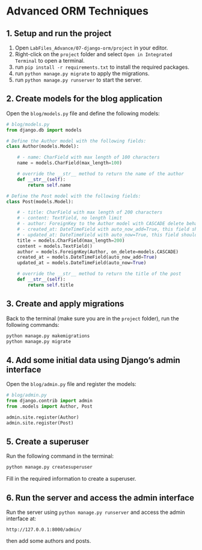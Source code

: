 
# Advanced ORM Techniques

## 1. Setup and run the project

1. Open `LabFiles_Advance/07-django-orm/project` in your editor.
2. Right-click on the `project` folder and select `Open in Integrated Terminal` to open a terminal.
3. run `pip install -r requirements.txt` to install the required packages.
4. run `python manage.py migrate` to apply the migrations.
5. run `python manage.py runserver` to start the server.

## 2. Create models for the blog application

Open the `blog/models.py` file and define the following models:

```python
# blog/models.py
from django.db import models

# Define the Author model with the following fields:
class Author(models.Model):

    # - name: CharField with max length of 100 characters
    name = models.CharField(max_length=100)

    # override the __str__ method to return the name of the author
    def __str__(self):
        return self.name

# Define the Post model with the following fields:
class Post(models.Model):

    # - title: CharField with max length of 200 characters
    # - content: TextField, no length limit
    # - author: ForeignKey to the Author model with CASCADE delete behavior
    # - created_at: DateTimeField with auto_now_add=True, this field should be set when the record is created
    # - updated_at: DateTimeField with auto_now=True, this field should be updated every time the record is updated
    title = models.CharField(max_length=200)
    content = models.TextField()
    author = models.ForeignKey(Author, on_delete=models.CASCADE)
    created_at = models.DateTimeField(auto_now_add=True)
    updated_at = models.DateTimeField(auto_now=True)

    # override the __str__ method to return the title of the post
    def __str__(self):
        return self.title
```

## 3. Create and apply migrations

Back to the terminal (make sure you are in the `project` folder), run the following commands:

```bash
python manage.py makemigrations
python manage.py migrate
```

## 4.  Add some initial data using Django’s admin interface

Open the `blog/admin.py` file and register the models:

```python
# blog/admin.py
from django.contrib import admin
from .models import Author, Post

admin.site.register(Author)
admin.site.register(Post)
```

## 5. Create a superuser

Run the following command in the terminal:

```bash
python manage.py createsuperuser
```

Fill in the required information to create a superuser.

## 6. Run the server and access the admin interface

Run the server using `python manage.py runserver` and access the admin interface at:

```
http://127.0.0.1:8000/admin/
```

then add some authors and posts.